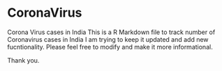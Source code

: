 # CoronaVirus
Corona Virus cases in India
This is a R Markdown file to track number of Coronavirus cases in India
I am trying to keep it updated and add new fucntionality. Please feel free to modify and make it more informational.

Thank you. 
